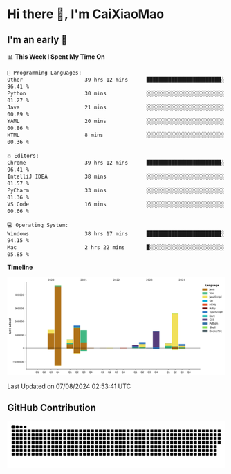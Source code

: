 # Hi there 👋, I'm CaiXiaoMao

## I'm an early 🐤
<!--START_SECTION:waka-->
📊 **This Week I Spent My Time On** 

```text
💬 Programming Languages: 
Other                    39 hrs 12 mins      ████████████████████████░   96.41 % 
Python                   30 mins             ░░░░░░░░░░░░░░░░░░░░░░░░░   01.27 % 
Java                     21 mins             ░░░░░░░░░░░░░░░░░░░░░░░░░   00.89 % 
YAML                     20 mins             ░░░░░░░░░░░░░░░░░░░░░░░░░   00.86 % 
HTML                     8 mins              ░░░░░░░░░░░░░░░░░░░░░░░░░   00.36 % 

🔥 Editors: 
Chrome                   39 hrs 12 mins      ████████████████████████░   96.41 % 
IntelliJ IDEA            38 mins             ░░░░░░░░░░░░░░░░░░░░░░░░░   01.57 % 
PyCharm                  33 mins             ░░░░░░░░░░░░░░░░░░░░░░░░░   01.36 % 
VS Code                  16 mins             ░░░░░░░░░░░░░░░░░░░░░░░░░   00.66 % 

💻 Operating System: 
Windows                  38 hrs 17 mins      ████████████████████████░   94.15 % 
Mac                      2 hrs 22 mins       █░░░░░░░░░░░░░░░░░░░░░░░░   05.85 % 
```

**Timeline**

![Lines of Code chart](https://raw.githubusercontent.com/caixiaomao/caixiaomao/main/assets/bar_graph.png)


 Last Updated on 07/08/2024 02:53:41 UTC
<!--END_SECTION:waka-->

## GitHub Contribution
<picture>
  <source media="(prefers-color-scheme: dark)" srcset="/dist/snake/github-contribution-grid-snake-dark.svg" />
  <source media="(prefers-color-scheme: light)" srcset="/dist/snake/github-contribution-grid-snake.svg" />
  <img alt="github contribution grid snake animation" src="/dist/snake/github-contribution-grid-snake.svg" />
</picture>
